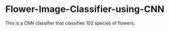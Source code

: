 # Flower-Image-Classifier-using-CNN

This is a CNN classifier that classifies 102 species of flowers.
